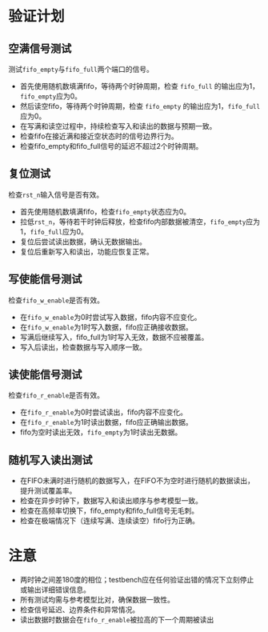 # 验证计划

## 空满信号测试

测试`fifo_empty`与`fifo_full`两个端口的信号。

- 首先使用随机数填满fifo，等待两个时钟周期，检查 `fifo_full` 的输出应为1，`fifo_empty`应为0。
- 然后读空fifo，等待两个时钟周期，检查 `fifo_empty` 的输出应为1，`fifo_full`应为0。
- 在写满和读空过程中，持续检查写入和读出的数据与预期一致。
- 检查fifo在接近满和接近空状态时的信号边界行为。
- 检查fifo_empty和fifo_full信号的延迟不超过2个时钟周期。

## 复位测试

检查`rst_n`输入信号是否有效。

- 首先使用随机数填满fifo，检查`fifo_empty`状态应为0。
- 拉低`rst_n`，等待若干时钟后释放，检查fifo内部数据被清空，`fifo_empty`应为1，`fifo_full`应为0。
- 复位后尝试读出数据，确认无数据输出。
- 复位后重新写入和读出，功能应恢复正常。

## 写使能信号测试

检查`fifo_w_enable`是否有效。

- 在`fifo_w_enable`为0时尝试写入数据，fifo内容不应变化。
- 在`fifo_w_enable`为1时写入数据，fifo应正确接收数据。
- 写满后继续写入，fifo_full为1时写入无效，数据不应被覆盖。
- 写入后读出，检查数据与写入顺序一致。

## 读使能信号测试

检查`fifo_r_enable`是否有效。

- 在`fifo_r_enable`为0时尝试读出，fifo内容不应变化。
- 在`fifo_r_enable`为1时读出数据，fifo应正确输出数据。
- fifo为空时读出无效，`fifo_empty`为1时读出无数据。

## 随机写入读出测试

- 在FIFO未满时进行随机的数据写入，在FIFO不为空时进行随机的数据读出，提升测试覆盖率。
- 检查在异步时钟下，数据写入和读出顺序与参考模型一致。
- 检查在高频率切换下，fifo_empty和fifo_full信号无毛刺。
- 检查在极端情况下（连续写满、连续读空）fifo行为正确。

# 注意

- 两时钟之间差180度的相位；testbench应在任何验证出错的情况下立刻停止或输出详细错误信息。
- 所有测试均需与参考模型比对，确保数据一致性。
- 检查信号延迟、边界条件和异常情况。
- 读出数据时数据会在`fifo_r_enable`被拉高的下一个周期被读出